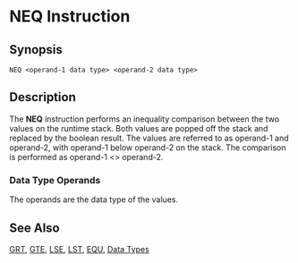 # NEQ Instruction

## Synopsis

```
NEQ <operand-1 data type> <operand-2 data type>
```

## Description

The **NEQ** instruction performs an inequality comparison between the two
values on the runtime stack. Both values are popped off the stack and replaced
by the boolean result. The values are referred to as operand-1 and operand-2,
with operand-1 below operand-2 on the stack. The comparison is performed as
operand-1 <> operand-2.

### Data Type Operands

The operands are the data type of the values.

## See Also

[GRT](/icode/mne/grt), [GTE](/icode/mne/gte), [LSE](/icode/mne/lse),
[LST](/icode/mne/lst), [EQU](/icode/mne/equ), [Data Types](/icode/types)
